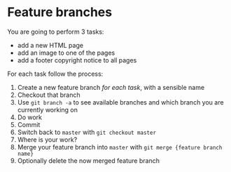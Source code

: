 # Feature branches

You are going to perform 3 tasks:

- add a new HTML page
- add an image to one of the pages
- add a footer copyright notice to all pages

For each task follow the process:

1) Create a new feature branch *for each task*, with a sensible name
1) Checkout that branch
1) Use `git branch -a` to see available branches and which branch you are currently working on
1) Do work
1) Commit
1) Switch back to `master` with `git checkout master`
1) Where is your work?
1) Merge your feature branch into `master` with `git merge {feature branch name}`
1) Optionally delete the now merged feature branch
